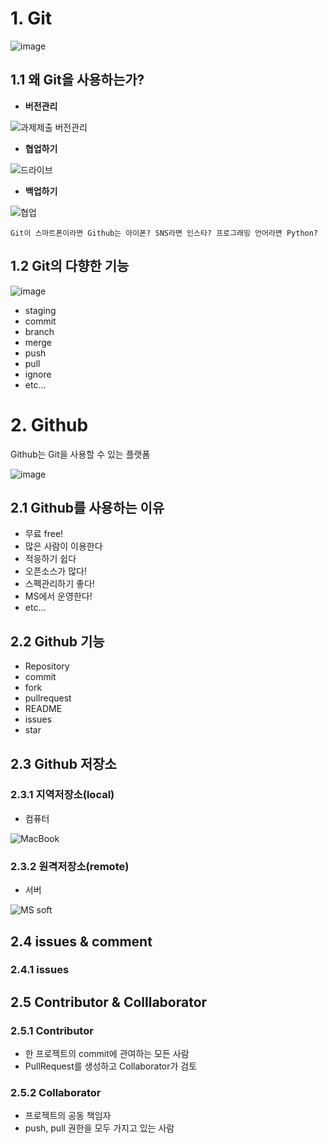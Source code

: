 # 1. Git
![image](https://user-images.githubusercontent.com/54783158/158600475-da5667a7-ce39-4697-adaf-611f6e1e2fdd.png)
## 1.1 왜 Git을 사용하는가?
- **버전관리**

![과제제출 버전관리](https://user-images.githubusercontent.com/54783158/158599198-0f888baf-5623-4eb4-a354-b110d0089a95.jpg)
- **협업하기**

![드라이브](https://user-images.githubusercontent.com/54783158/158599155-74431b92-9bfb-4824-a840-ac2e756e8395.png)
- **백업하기**

![협업](https://user-images.githubusercontent.com/54783158/158599182-4f0a8e9c-df92-4f61-86ae-41f09529203f.jpg)

```
Git이 스마트폰이라면 Github는 아이폰? SNS라면 인스타? 프로그래밍 언어라면 Python?
```

## 1.2 Git의 다향한 기능

![image](https://user-images.githubusercontent.com/54783158/158599140-6dd3b851-c84e-4954-8ac5-646d4d72cfed.png)
- staging
- commit
- branch
- merge
- push
- pull
- ignore
- etc...

# 2. Github
Github는 Git을 사용할 수 있는 플랫폼

![image](https://user-images.githubusercontent.com/54783158/158600632-ebbd8bf4-2444-4881-b449-22c74a6d3526.png)

## 2.1 Github를 사용하는 이유
- 무료 free!
- 많은 사람이 이용한다
- 적응하기 쉽다
- 오픈소스가 많다!
- 스펙관리하기 좋다!
- MS에서 운영한다!
- etc...

## 2.2 Github 기능
- Repository
- commit
- fork
- pullrequest
- README
- issues
- star

## 2.3 Github 저장소

### 2.3.1 지역저장소(local)
- 컴퓨터

![MacBook](https://user-images.githubusercontent.com/54783158/158600872-3542179f-b148-4531-99bc-06ead43d4a49.jpg)
### 2.3.2 원격저장소(remote)
- 서버

![MS soft](https://user-images.githubusercontent.com/54783158/158600980-c716d5aa-9fc8-4ee5-9bb5-1ecf1d93c984.jpg)

## 2.4 issues & comment

### 2.4.1 issues
## 2.5 Contributor & Colllaborator

### 2.5.1 Contributor
- 한 프로젝트의 commit에 관여하는 모든 사람
- PullRequest를 생성하고 Collaborator가 검토

### 2.5.2 Collaborator
- 프로젝트의 공동 책임자
- push, pull 권한을 모두 가지고 있는 사람



